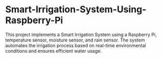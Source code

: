 # Smart-Irrigation-System-Using-Raspberry-Pi
This project implements a Smart Irrigation System using a Raspberry Pi, temperature sensor, moisture sensor, and rain sensor. The system automates the irrigation process based on real-time environmental conditions and ensures efficient water usage.
